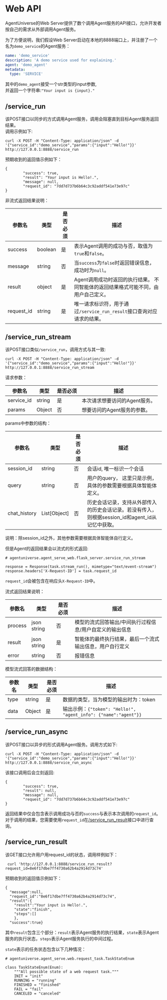 # Web API

AgentUniverse的Web Server提供了数个调用Agent服务的API接口，允许开发者按自己的需求从外部调用Agent服务。

为了方便说明，我们假设Web Server启动在本地的8888端口上，并注册了一个名为`demo_service`的Agent服务：

```yaml
name: 'demo_service'
description: 'A demo service used for explaining.'
agent: 'demo_agent'
metadata:
  type: 'SERVICE'
```

其中的`demo_agent`接受一个str类型的input参数,  
并返回一个字符串:`"Your input is {input}."`

## /service_run

该POST接口以同步的方式调用Agent服务，调用会阻塞直到目标Agent服务返回结果。  
调用示例如下:

```shell
curl -X POST -H "Content-Type: application/json" -d '{"service_id":"demo_service","params":{"input":"Hello!"}}' http://127.0.0.1:8888/service_run
```

预期收到的返回值示例如下：

```shell
{
        "success": true,
        "result": "Your input is Hello!.",
        "message": null,
        "request_id": "7dd7d737b6b64c3c92addf541e73e97c"
}
```

非流式返回结果说明：

| 参数名        | 类型      | 是否必须 | 描述                                            |
|------------|---------|------|-----------------------------------------------|
| success    | boolean | 是    | 表示Agent调用的成功与否，取值为`true`和`false`。             |
| message    | string  | 否    | 当`success`为`false`时返回错误信息，成功时为`null`。         |
| result     | object  | 是    | Agent调用成功时返回的执行结果。 不同智能体的返回结果格式可能不同，由用户自己定义。  |
| request_id | string  | 是    | 唯一请求标识符，用于通过`/service_run_result`接口查询对应请求的结果。 |

## /service_run_stream

该POST接口类似`/service_run`，调用方式与其一致:

```shell
curl -X POST -H "Content-Type: application/json" -d '{"service_id":"demo_service","params":{"input":"Hello!"}}' http://127.0.0.1:8888/service_run_stream
```

请求参数：

| 参数名        | 类型     | 是否必须 | 描述                |
|------------|--------|------|-------------------|
| service_id | string | 是    | 本次请求想要访问的Agent服务。 |
| params     | Object | 否    | 想要访问的Agent服务的参数。  |  

params中参数的结构：

| 参数名          | 类型           | 是否必须 | 描述                                                        |
|--------------|--------------|------|-----------------------------------------------------------|
| session_id   | string       | 否    | 会话id, 唯一标识一个会话                                            |
| query        | string       | 否    | 用户的query， 这里只是示例，具体的参数需要根据具体智能体定义。                        |
| chat_history | List[Object] | 否    | 历史会话记录，支持从外部传入的历史会话记录。若没有传入，则根据session_id和agent_id从记忆中获取。 |

说明：除session_id之外，其他参数需要根据具体智能体自行定义。

但是Agent的返回结果会以流式的形式返回:

```text
# agentuniverse.agent_serve_web.flask_server.service_run_stream

response = Response(task.stream_run(), mimetype="text/event-stream")
response.headers['X-Request-ID'] = task.request_id
```

`request_id`会被包含在响应头`X-Request-ID`中。

流式返回结果说明：

| 参数名     | 类型          | 是否必须 | 描述                            |
|---------|-------------|------|-------------------------------|
| process | json string | 否    | 模型的流式回答输出/中间执行过程信息/用户自定义的输出信息 |
| result  | json string | 是    | 智能体的最终执行结果，最后一个流式输出信息，用户自行定义  |                                           
| error   | string      | 否    | 报错信息                          |

模型流式回答的数据结构：

| 参数名  | 类型     | 是否必须 | 描述                                                             |
|------|--------|------|----------------------------------------------------------------|
| type | string | 是    | 数据的类型，当为模型的输出时为：token                                          |
| data  | Object | 是    | 输出示例：```{"token": "Hello!", "agent_info": {"name":"agent"}}``` |




## /service_run_async

该POST接口以异步的形式调用Agent服务。调用方式如下:

```shell
curl -X POST -H "Content-Type: application/json" -d '{"service_id":"demo_service","params":{"input":"Hello!"}}' http://127.0.0.1:8888/service_run_async
```

该接口调用后会立刻返回:

```shell
{
        "success": true,
        "result": null,
        "message": null,
        "request_id": "7dd7d737b6b64c3c92addf541e73e97c"
}
```

返回结果中仅会包含表示调用成功与否的`success`与表示本次调用的`request_id`。
对于调用的结果，您需要使用`request_id`在[/service_run_result]()接口中进行查询。

## /service_run_result

该GET接口允许用户用request_id的状态，调用样例如下：

```shell
 curl 'http://127.0.0.1:8888/service_run_result?request_id=8e6f17dbe7ff4730a62b4a2914d73c74'
```

预期收到的返回值示例如下：

```shell
{
  "message":null,
  "request_id":"8e6f17dbe7ff4730a62b4a2914d73c74",
  "result":{
    "result":"Your input is Hello!.",
    "state":"finish",
    "steps":[]
    },
  "success":true}

```

其中`result`包含三个部分：`result`表示Agent服务的执行结果，`state`表示Agent服务的执行状态，`steps`表示Agent服务执行的中间过程。

`state`表示的任务状态包含以下几种情况：

```text
# agentuniverse.agent_serve.web.request_task.TaskStateEnum

class TaskStateEnum(Enum):
    """All possible state of a web request task."""
    INIT = "init"
    RUNNING = "running"
    FINISHED = "finished"
    FAIL = "fail"
    CANCELED = "canceled"
```
